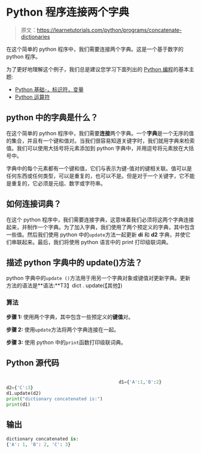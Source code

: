 # Python 程序连接两个字典

> 原文：<https://learnetutorials.com/python/programs/concatenate-dictionaries>

在这个简单的 python 程序中，我们需要连接两个字典。这是一个基于数字的 python 程序。

为了更好地理解这个例子，我们总是建议您学习下面列出的 [Python 编程](../ "Python tutorial")的基本主题:

*   [Python 基础-，标识符，变量](../../python/identifiers-variables "operators in python")
*   [Python 运算符](../../python/python-operators "operators in python")

## python 中的字典是什么？

在这个简单的 python 程序中，我们需要**连接**两个字典。一个**字典**是一个无序的值的集合，并且有一个键和值对。当我们很容易知道关键字时，我们就用字典来检索值。我们可以使用大括号将元素添加到 python 字典中，并用逗号将元素放在大括号中。

字典中的每个元素都有一个键和值，它们与表示为键-值对的键相关联。值可以是任何东西或任何类型，可以是重复的，也可以不是。但是对于一个关键字，它不能是重复的，它必须是元组、数字或字符串。

## 如何连接词典？

在这个 python 程序中，我们需要连接字典，这意味着我们必须将这两个字典连接起来，并制作一个字典。为了加入字典，我们使用了两个预定义的字典，其中包含一些值。然后我们使用 python 中的`update`方法一起更新 **di** 和 **d2** 字典，并使它们串联起来。最后，我们将使用 python 语言中的 print 打印级联词典。

## 描述 python 字典中的 update()方法？

python 字典中的`update ()`方法用于用另一个字典对象或键值对更新字典。更新方法的语法是**语法:**T3】dict . update(【其他】)

### 算法

**步骤 1:** 使用两个字典，其中包含一些预定义的**键值**对。

**步骤 2:** 使用`update`方法将两个字典连接在一起。

**步骤 3:** 使用 python 中的`print`函数打印级联词典。

## Python 源代码

```py

                                          d1={'A':1,'B':2}
d2={'C':3}
d1.update(d2)
print("dictionary concatenated is:")
print(d1)

```

## 输出

```py
dictionary concatenated is:
{'A': 1, 'B': 2, 'C': 3}
```